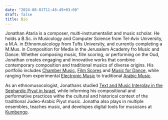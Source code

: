 ```yaml
---
date: "2024-08-01T11:48:49+03:00"
draft: false
title: Bio
---
```

Jonathan Ataria is a composer, multi-instrumentalist and music scholar. He holds a B.Sc. in Musicology and Computer Science from Tel-Aviv University, a M.A. in Ethnomusicology from Tufts University, and currently completing a M.Mus. in Composition for Media in the Jerusalem Academy fro Music and Dance. Whether composing music, film scoring, or performing on the Oud, Jonathan creates engaging and innovative works that combine contemporary composition and traditional musics of diverse origins.
His portfolio includes [Chamber Music](/media/mixed-media/look-up), [Film Scores](/media/film-scores/tatiana) and [Music for Dance](/media/mixed-media/look-up), while ranging from experimental [Electronic Music](/media/mixed-media/untitled-electronic) to traditional [Arabic Music](/media/art-music/oghniyat-elharizi).

As an ethnomusocologist, Jonathans studied [Text and Music Interplay in the Sephardic Piyut in Israel](https://www.proquest.com/openview/31eb07ac06dd2110ae45be0b9ceb215a/1?pq-origsite=gscholar&cbl=18750&diss=y), while informing his compositional and performative practices withe the cultural and historical context of the traditional Judeo-Arabic Piyut music. Jonatha also plays in multiple ensembles, teaches music, and developes digital tools for musicians at [Kumbengo](http://kumbengo.com).